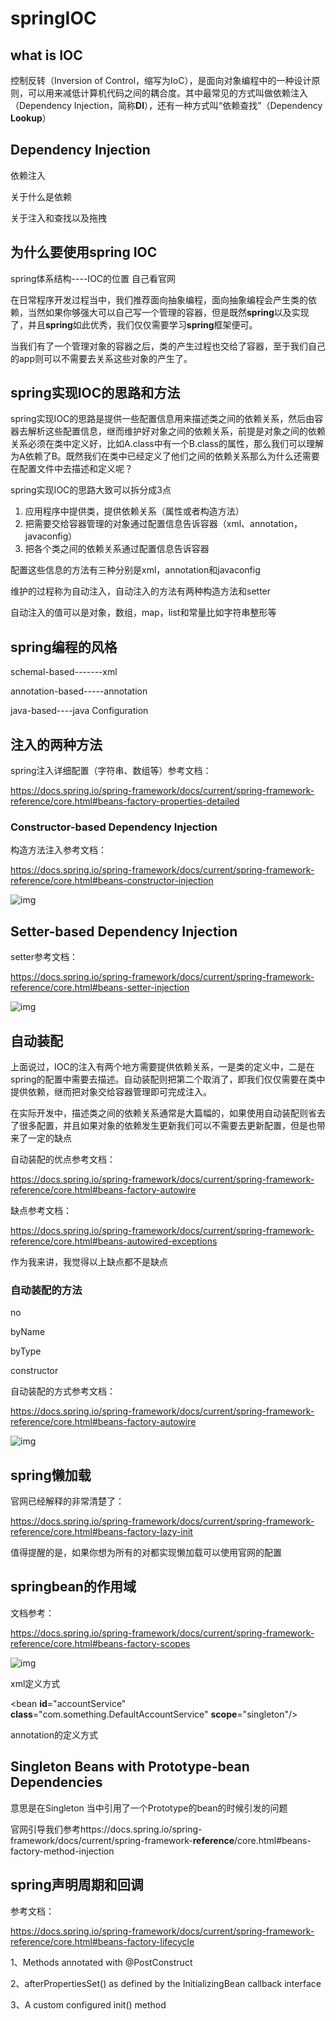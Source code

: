 # springIOC

## what is IOC

控制反转（Inversion of Control，缩写为IoC），是面向对象编程中的一种设计原则，可以用来减低计算机代码之间的耦合度。其中最常见的方式叫做依赖注入（Dependency Injection，简称**DI**），还有一种方式叫“依赖查找”（Dependency **Lookup**）

## Dependency Injection

依赖注入

关于什么是依赖

关于注入和查找以及拖拽

## 为什么要使用spring IOC

spring体系结构----IOC的位置  自己看官网



在日常程序开发过程当中，我们推荐面向抽象编程，面向抽象编程会产生类的依赖，当然如果你够强大可以自己写一个管理的容器，但是既然**spring**以及实现了，并且**spring**如此优秀，我们仅仅需要学习**spring**框架便可。

当我们有了一个管理对象的容器之后，类的产生过程也交给了容器，至于我们自己的app则可以不需要去关系这些对象的产生了。

## spring实现IOC的思路和方法

spring实现IOC的思路是提供一些配置信息用来描述类之间的依赖关系，然后由容器去解析这些配置信息，继而维护好对象之间的依赖关系，前提是对象之间的依赖关系必须在类中定义好，比如A.class中有一个B.class的属性，那么我们可以理解为A依赖了B。既然我们在类中已经定义了他们之间的依赖关系那么为什么还需要在配置文件中去描述和定义呢？

spring实现IOC的思路大致可以拆分成3点

1. 应用程序中提供类，提供依赖关系（属性或者构造方法）
2. 把需要交给容器管理的对象通过配置信息告诉容器（xml、annotation，javaconfig）
3. 把各个类之间的依赖关系通过配置信息告诉容器

  

配置这些信息的方法有三种分别是xml，annotation和javaconfig

维护的过程称为自动注入，自动注入的方法有两种构造方法和setter

自动注入的值可以是对象，数组，map，list和常量比如字符串整形等

## spring编程的风格

schemal-based-------xml

annotation-based-----annotation

java-based----java Configuration

## 注入的两种方法

spring注入详细配置（字符串、数组等）参考文档：

https://docs.spring.io/spring-framework/docs/current/spring-framework-reference/core.html#beans-factory-properties-detailed

### Constructor-based Dependency Injection

构造方法注入参考文档：

https://docs.spring.io/spring-framework/docs/current/spring-framework-reference/core.html#beans-constructor-injection

![img](https://images-cdn.shimo.im/No88OKjKqfQIA1rz/image.png!thumbnail)

## Setter-based Dependency Injection

setter参考文档：

https://docs.spring.io/spring-framework/docs/current/spring-framework-reference/core.html#beans-setter-injection

![img](https://images-cdn.shimo.im/WClSBbHC63UiHqpU/image.png!thumbnail)

## 自动装配

上面说过，IOC的注入有两个地方需要提供依赖关系，一是类的定义中，二是在spring的配置中需要去描述。自动装配则把第二个取消了，即我们仅仅需要在类中提供依赖，继而把对象交给容器管理即可完成注入。

在实际开发中，描述类之间的依赖关系通常是大篇幅的，如果使用自动装配则省去了很多配置，并且如果对象的依赖发生更新我们可以不需要去更新配置，但是也带来了一定的缺点

自动装配的优点参考文档：

https://docs.spring.io/spring-framework/docs/current/spring-framework-reference/core.html#beans-factory-autowire

缺点参考文档：

https://docs.spring.io/spring-framework/docs/current/spring-framework-reference/core.html#beans-autowired-exceptions

作为我来讲，我觉得以上缺点都不是缺点

### 自动装配的方法

no

byName

byType

constructor

自动装配的方式参考文档：

https://docs.spring.io/spring-framework/docs/current/spring-framework-reference/core.html#beans-factory-autowire

![img](https://images-cdn.shimo.im/qyZgYw9KH7Iap0vt/image.png!thumbnail)

## spring懒加载

官网已经解释的非常清楚了：

https://docs.spring.io/spring-framework/docs/current/spring-framework-reference/core.html#beans-factory-lazy-init



值得提醒的是，如果你想为所有的对都实现懒加载可以使用官网的配置

## springbean的作用域

文档参考：

https://docs.spring.io/spring-framework/docs/current/spring-framework-reference/core.html#beans-factory-scopes



![img](https://images-cdn.shimo.im/z7bJcesJ7cMJeMvM/image.png!thumbnail)

xml定义方式

<bean **id**="accountService" **class**="com.something.DefaultAccountService" **scope**="singleton"/>

annotation的定义方式

## Singleton Beans with Prototype-bean Dependencies

意思是在Singleton 当中引用了一个Prototype的bean的时候引发的问题

官网引导我们参考https://docs.spring.io/spring-framework/docs/current/spring-framework-**reference**/core.html#beans-factory-method-injection

## spring声明周期和回调

参考文档：

https://docs.spring.io/spring-framework/docs/current/spring-framework-reference/core.html#beans-factory-lifecycle



1、Methods annotated with @PostConstruct

2、afterPropertiesSet() as defined by the InitializingBean callback interface

3、A custom configured init() method




